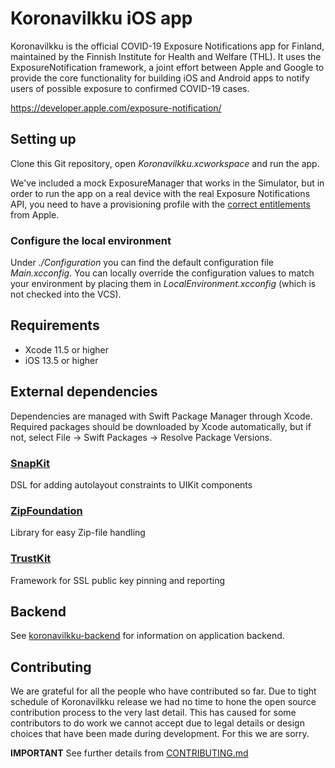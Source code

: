 # Koronavilkku iOS app

Koronavilkku is the official COVID-19 Exposure Notifications app for Finland, maintained by the Finnish Institute for Health and Welfare (THL). It uses the ExposureNotification framework, a joint effort between Apple and Google to provide the core functionality for building iOS and Android apps to notify users of possible exposure to confirmed COVID-19 cases.

https://developer.apple.com/exposure-notification/

## Setting up

Clone this Git repository, open _Koronavilkku.xcworkspace_ and run the app.

We've included a mock ExposureManager that works in the Simulator, but in order to run the app on a real device with the real Exposure Notifications API, you need to have a provisioning profile with the [correct entitlements](https://developer.apple.com/contact/request/exposure-notification-entitlement) from Apple.

### Configure the local environment

Under _./Configuration_ you can find the default configuration file _Main.xcconfig_. You can locally override the configuration values to match your environment by placing them in _LocalEnvironment.xcconfig_ (which is not checked into the VCS).

## Requirements
- Xcode 11.5 or higher
- iOS 13.5 or higher

## External dependencies
Dependencies are managed with Swift Package Manager through Xcode. Required packages should be downloaded by Xcode automatically, but if not, select File → Swift Packages → Resolve Package Versions.

### [SnapKit](https://github.com/SnapKit/SnapKit)
DSL for adding autolayout constraints to UIKit components

### [ZipFoundation](https://github.com/weichsel/ZIPFoundation)
Library for easy Zip-file handling

### [TrustKit](https://github.com/datatheorem/TrustKit)
Framework for SSL public key pinning and reporting

## Backend

See [koronavilkku-backend](https://github.com/THLfi/koronavilkku-backend) for information on application backend.

## Contributing

We are grateful for all the people who have contributed so far. Due to tight schedule of Koronavilkku release we had no time to hone the open source contribution process to the very last detail. This has caused for some contributors to do work we cannot accept due to legal details or design choices that have been made during development. For this we are sorry.

**IMPORTANT** See further details from [CONTRIBUTING.md](CONTRIBUTING.md)
